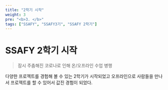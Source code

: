 ```yaml
---
title: "2학기 시작"
weight: 3
pre: "<b>3. </b>"
tags: ["SSAFY", "SSAFY3기", "SSAFY 2학기"]
---
```


# SSAFY 2학기 시작

> 잠시 주춤해진 코로나로 인해 온/오프라인 수업 병행

다양한 프로젝트를 경험해 볼 수 있는 2학기가 시작되었고 오프라인으로 사람들을 만나서 프로젝트를 할 수 있어서 값진 경험이 되었다.